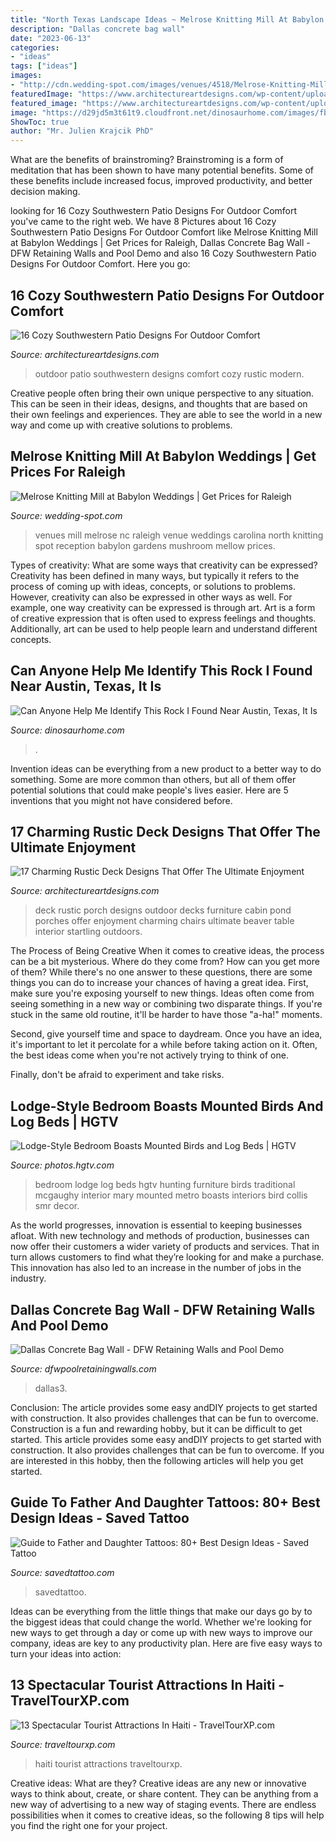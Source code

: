 ```yaml
---
title: "North Texas Landscape Ideas ~ Melrose Knitting Mill At Babylon Weddings"
description: "Dallas concrete bag wall"
date: "2023-06-13"
categories:
- "ideas"
tags: ["ideas"]
images:
- "http://cdn.wedding-spot.com/images/venues/4518/Melrose-Knitting-Mill-at-Babylon-Wedding-Raleigh-NC-2.1435088128.jpg"
featuredImage: "https://www.architectureartdesigns.com/wp-content/uploads/2016/04/16-Cozy-Southwestern-Patio-Designs-For-Outdoor-Comfort-10-630x419.jpg"
featured_image: "https://www.architectureartdesigns.com/wp-content/uploads/2016/04/16-Cozy-Southwestern-Patio-Designs-For-Outdoor-Comfort-10-630x419.jpg"
image: "https://d29jd5m3t61t9.cloudfront.net/dinosaurhome.com/images/fbfiles/images/12088592_1501949860123386_5756826187564680846_n_v_1444163410.jpg"
ShowToc: true
author: "Mr. Julien Krajcik PhD"
---
```



What are the benefits of brainstroming?
Brainstroming is a form of meditation that has been shown to have many potential benefits. Some of these benefits include increased focus, improved productivity, and better decision making.

	

		
looking for 16 Cozy Southwestern Patio Designs For Outdoor Comfort you've came to the right web. We have 8 Pictures about 16 Cozy Southwestern Patio Designs For Outdoor Comfort like Melrose Knitting Mill at Babylon Weddings | Get Prices for Raleigh, Dallas Concrete Bag Wall - DFW Retaining Walls and Pool Demo and also 16 Cozy Southwestern Patio Designs For Outdoor Comfort. Here you go:
		
    
## 16 Cozy Southwestern Patio Designs For Outdoor Comfort

<img loading=lazy src="https://www.architectureartdesigns.com/wp-content/uploads/2016/04/16-Cozy-Southwestern-Patio-Designs-For-Outdoor-Comfort-10-630x419.jpg" onerror="this.onerror=null;this.src='https://tse3.mm.bing.net/th?id=OIP.7n2VbzNGSUQLrUtktT4YhgHaE7&amp;pid=15.1';" alt="16 Cozy Southwestern Patio Designs For Outdoor Comfort">

_Source: architectureartdesigns.com_

>outdoor patio southwestern designs comfort cozy rustic modern. 

	

Creative people often bring their own unique perspective to any situation. This can be seen in their ideas, designs, and thoughts that are based on their own feelings and experiences. They are able to see the world in a new way and come up with creative solutions to problems.

    
## Melrose Knitting Mill At Babylon Weddings | Get Prices For Raleigh

<img loading=lazy src="http://cdn.wedding-spot.com/images/venues/4518/Melrose-Knitting-Mill-at-Babylon-Wedding-Raleigh-NC-2.1435088128.jpg" onerror="this.onerror=null;this.src='https://tse2.mm.bing.net/th?id=OIP.S9IezW_olpPfmws3A33EigHaDt&amp;pid=15.1';" alt="Melrose Knitting Mill at Babylon Weddings | Get Prices for Raleigh">

_Source: wedding-spot.com_

>venues mill melrose nc raleigh venue weddings carolina north knitting spot reception babylon gardens mushroom mellow prices. 

	

Types of creativity: What are some ways that creativity can be expressed?
Creativity has been defined in many ways, but typically it refers to the process of coming up with ideas, concepts, or solutions to problems. However, creativity can also be expressed in other ways as well. For example, one way creativity can be expressed is through art. Art is a form of creative expression that is often used to express feelings and thoughts. Additionally, art can be used to help people learn and understand different concepts.

    
## Can Anyone Help Me Identify This Rock I Found Near Austin, Texas, It Is

<img loading=lazy src="https://d29jd5m3t61t9.cloudfront.net/dinosaurhome.com/images/fbfiles/images/12088592_1501949860123386_5756826187564680846_n_v_1444163410.jpg" onerror="this.onerror=null;this.src='https://tse4.mm.bing.net/th?id=OIP.3AerqXgOC-FbCtiZK8fOeQHaJ4&amp;pid=15.1';" alt="Can Anyone Help Me Identify This Rock I Found Near Austin, Texas, It Is">

_Source: dinosaurhome.com_

>. 

	

Invention ideas can be everything from a new product to a better way to do something. Some are more common than others, but all of them offer potential solutions that could make people's lives easier. Here are 5 inventions that you might not have considered before.

    
## 17 Charming Rustic Deck Designs That Offer The Ultimate Enjoyment

<img loading=lazy src="http://www.architectureartdesigns.com/wp-content/uploads/2015/02/17-Charming-Rustic-Deck-Designs-That-Offer-The-Ultimate-Enjoyment-16-630x942.jpg" onerror="this.onerror=null;this.src='https://tse3.mm.bing.net/th?id=OIP.tiJX4-ZVFot1PRa9Apa_pgHaLE&amp;pid=15.1';" alt="17 Charming Rustic Deck Designs That Offer The Ultimate Enjoyment">

_Source: architectureartdesigns.com_

>deck rustic porch designs outdoor decks furniture cabin pond porches offer enjoyment charming chairs ultimate beaver table interior startling outdoors. 

	

The Process of Being Creative
When it comes to creative ideas, the process can be a bit mysterious. Where do they come from? How can you get more of them? While there's no one answer to these questions, there are some things you can do to increase your chances of having a great idea.
First, make sure you're exposing yourself to new things. Ideas often come from seeing something in a new way or combining two disparate things. If you're stuck in the same old routine, it'll be harder to have those "a-ha!" moments.

 Second, give yourself time and space to daydream. Once you have an idea, it's important to let it percolate for a while before taking action on it. Often, the best ideas come when you're not actively trying to think of one.

Finally, don't be afraid to experiment and take risks.

    
## Lodge-Style Bedroom Boasts Mounted Birds And Log Beds | HGTV

<img loading=lazy src="https://hgtvhome.sndimg.com/content/dam/images/hgtv/fullset/2015/1/22/0/Mary-McGaughy-Collis_Santa-Margarita-Ranch-Lodge_Bird-Bedroom.jpg.rend.hgtvcom.966.1449.suffix/1421956966336.jpeg" onerror="this.onerror=null;this.src='https://tse1.mm.bing.net/th?id=OIP.A5-RQT6Tdi0dDpaj8CS2NwHaLG&amp;pid=15.1';" alt="Lodge-Style Bedroom Boasts Mounted Birds and Log Beds | HGTV">

_Source: photos.hgtv.com_

>bedroom lodge log beds hgtv hunting furniture birds traditional mcgaughy interior mary mounted metro boasts interiors bird collis smr decor. 

	

As the world progresses, innovation is essential to keeping businesses afloat. With new technology and methods of production, businesses can now offer their customers a wider variety of products and services. That in turn allows customers to find what they’re looking for and make a purchase. This innovation has also led to an increase in the number of jobs in the industry.

    
## Dallas Concrete Bag Wall - DFW Retaining Walls And Pool Demo

<img loading=lazy src="http://dfwpoolretainingwalls.com/wp-content/uploads/2021/01/retaining-wall-dallas3.png" onerror="this.onerror=null;this.src='https://tse2.mm.bing.net/th?id=OIP.PjI_r04XKzsWT7unzyrWZAHaFk&amp;pid=15.1';" alt="Dallas Concrete Bag Wall - DFW Retaining Walls and Pool Demo">

_Source: dfwpoolretainingwalls.com_

>dallas3. 

	

Conclusion: The article provides some easy andDIY projects to get started with construction. It also provides challenges that can be fun to overcome.
Construction is a fun and rewarding hobby, but it can be difficult to get started. This article provides some easy andDIY projects to get started with construction. It also provides challenges that can be fun to overcome. If you are interested in this hobby, then the following articles will help you get started.

    
## Guide To Father And Daughter Tattoos: 80+ Best Design Ideas - Saved Tattoo

<img loading=lazy src="https://www.savedtattoo.com/wp-content/uploads/2021/06/Date-Tattoos-1-1024x1024.jpg" onerror="this.onerror=null;this.src='https://tse3.mm.bing.net/th?id=OIP.u8I0HmIbfYrBGqeRFDQuGQHaHa&amp;pid=15.1';" alt="Guide to Father and Daughter Tattoos: 80+ Best Design Ideas - Saved Tattoo">

_Source: savedtattoo.com_

>savedtattoo. 

	

Ideas can be everything from the little things that make our days go by to the biggest ideas that could change the world. Whether we're looking for new ways to get through a day or come up with new ways to improve our company, ideas are key to any productivity plan. Here are five easy ways to turn your ideas into action: 

    
## 13 Spectacular Tourist Attractions In Haiti - TravelTourXP.com

<img loading=lazy src="https://www.traveltourxp.com/wp-content/uploads/2016/09/Tourist-Attractions-In-Haiti-1.jpg" onerror="this.onerror=null;this.src='https://tse3.mm.bing.net/th?id=OIP.7YOzMqTQ43Rr94z3YZDoMAHaD8&amp;pid=15.1';" alt="13 Spectacular Tourist Attractions In Haiti - TravelTourXP.com">

_Source: traveltourxp.com_

>haiti tourist attractions traveltourxp. 

	

Creative ideas: What are they?
Creative ideas are any new or innovative ways to think about, create, or share content. They can be anything from a new way of advertising to a new way of staging events. There are endless possibilities when it comes to creative ideas, so the following 8 tips will help you find the right one for your project.

